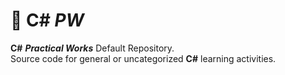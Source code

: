 # 📔 C# _PW_

**C#** **_Practical Works_** Default Repository. <br />
Source code for general or uncategorized **C#** learning activities.